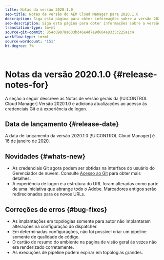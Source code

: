 ```yaml
---
title: Notas da versão 2020.1.0
seo-title: Notas de versão do AEM Cloud Manager para 2020.1.0
description: Siga esta página para obter informações sobre a versão 2020.1.0 do Cloud Manager
seo-description: Siga esta página para obter informações sobre a versão 2020.1.0 do AEM Cloud Manager
translation-type: tm+mt
source-git-commit: 854c09878a633bd46e4d7e9d604a8335c225a1c4
workflow-type: tm+mt
source-wordcount: '151'
ht-degree: 7%

---
```


# Notas da versão 2020.1.0 {#release-notes-for}

A seção a seguir descreve as Notas de versão gerais da [!UICONTROL Cloud Manager] Versão 2020.1.0 e adiciona atualizações ao acesso às credenciais Git e à experiência de logon.

## Data de lançamento {#release-date}

A data de lançamento da versão 2020.1.0 [!UICONTROL Cloud Manager] é 16 de janeiro de 2020.

## Novidades {#whats-new}

* As credenciais Git agora podem ser obtidas na interface do usuário do Gerenciador de nuvem. Consulte [Acesso ao Git](/help/using/accessing-git.md) para obter mais detalhes.
* A experiência de logon e a estrutura do URL foram alteradas como parte de uma iniciativa que abrange todo o Adobe. Marcadores antigos serão redirecionados para os novos URLs.


## Correções de erros {#bug-fixes}

* As implantações em topologias somente para autor não implantaram alterações na configuração do dispatcher.
* Em determinadas configurações, não foi possível criar um pipeline somente de qualidade de código.
* O cartão de resumo do ambiente na página de visão geral às vezes não era renderizado corretamente.
* As execuções de pipeline podem expirar em topologias grandes.
